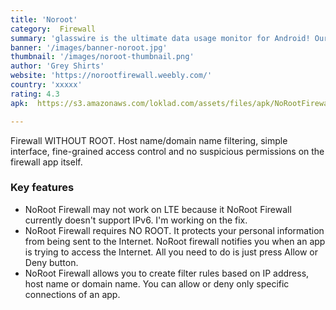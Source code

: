 ```yaml
---
title: 'Noroot'
category:  Firewall
summary: 'glasswire is the ultimate data usage monitor for Android! Our app makes it easy to monitor your mobile data usage, data limits, and WiFi network activity. Instantly see what apps are slowing your phone’s Internet connection or wasting your mobile data.'
banner: '/images/banner-noroot.jpg'
thumbnail: '/images/noroot-thumbnail.png'
author: 'Grey Shirts'
website: 'https://norootfirewall.weebly.com/'
country: 'xxxxx'
rating: 4.3
apk:  https://s3.amazonaws.com/loklad.com/assets/files/apk/NoRootFirewall.apk

---
```

Firewall WITHOUT ROOT. Host name/domain name filtering, simple interface, fine-grained access control and no suspicious permissions on the firewall app itself.

### Key features

- NoRoot Firewall may not work on LTE because it NoRoot Firewall currently doesn't support IPv6. I'm working on the fix.
- NoRoot Firewall requires NO ROOT. It protects your personal information from being sent to the Internet. NoRoot firewall notifies you when an app is trying to access the Internet. All you need to do is just press Allow or Deny button.
- NoRoot Firewall allows you to create filter rules based on IP address, host name or domain name. You can allow or deny only specific connections of an app.
